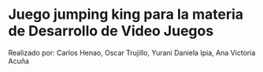 # Juego jumping king para la materia de Desarrollo de Video Juegos
Realizado por:
Carlos Henao,
Oscar Trujillo,
Yurani Daniela Ipia,
Ana Victoria Acuña
